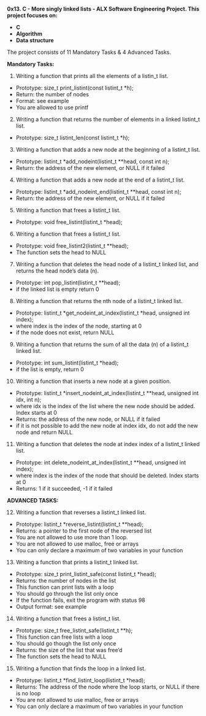 **0x13. C - More singly linked lists - ALX Software Engineering Project. This project focuses on:**
- **C**
- **Algorithm**
- **Data structure**

The project consists of 11 Mandatory Tasks & 4 Advanced Tasks.

**Mandatory Tasks:**
1. Writing a function that prints all the elements of a listin_t list.
- Prototype: size_t print_listint(const listint_t *h);
- Return: the number of nodes
- Format: see example
- You are allowed to use printf
2. Writing a function that returns the number of elements in a linked listint_t list.
- Prototype: size_t listint_len(const listint_t *h);
3. Writing a function that adds a new node at the beginning of a listint_t list.
- Prototype: listint_t *add_nodeint(listint_t **head, const int n);
- Return: the address of the new element, or NULL if it failed
4. Writing a function that adds a new node at the end of a listint_t list.
- Prototype: listint_t *add_nodeint_end(listint_t **head, const int n);
- Return: the address of the new element, or NULL if it failed
5. Writing a function that frees a listint_t list.
- Prototype: void free_listint(listint_t *head);
6. Writing a function that frees a listint_t list.
- Prototype: void free_listint2(listint_t **head);
- The function sets the head to NULL
7. Writing a function that deletes the head node of a listint_t linked list, and returns the head node’s data (n).
- Prototype: int pop_listint(listint_t **head);
- if the linked list is empty return 0
8. Writing a function that returns the nth node of a listint_t linked list.
- Prototype: listint_t *get_nodeint_at_index(listint_t *head, unsigned int index);
- where index is the index of the node, starting at 0
- if the node does not exist, return NULL
9. Writing a function that returns the sum of all the data (n) of a listint_t linked list.
- Prototype: int sum_listint(listint_t *head);
- if the list is empty, return 0
10. Writing a function that inserts a new node at a given position.
- Prototype: listint_t *insert_nodeint_at_index(listint_t **head, unsigned int idx, int n);
- where idx is the index of the list where the new node should be added. Index starts at 0
- Returns: the address of the new node, or NULL if it failed
- if it is not possible to add the new node at index idx, do not add the new node and return NULL
11. Writing  a function that deletes the node at index index of a listint_t linked list.
- Prototype: int delete_nodeint_at_index(listint_t **head, unsigned int index);
- where index is the index of the node that should be deleted. Index starts at 0
- Returns: 1 if it succeeded, -1 if it failed

**ADVANCED TASKS:**

12. Writing a function that reverses a listint_t linked list.
- Prototype: listint_t *reverse_listint(listint_t **head);
- Returns: a pointer to the first node of the reversed list
- You are not allowed to use more than 1 loop.
- You are not allowed to use malloc, free or arrays
- You can only declare a maximum of two variables in your function
13. Writing a function that prints a listint_t linked list.
- Prototype: size_t print_listint_safe(const listint_t *head);
- Returns: the number of nodes in the list
- This function can print lists with a loop
- You should go through the list only once
- If the function fails, exit the program with status 98
- Output format: see example
14. Writing a function that frees a listint_t list.
- Prototype: size_t free_listint_safe(listint_t **h);
- This function can free lists with a loop
- You should go though the list only once
- Returns: the size of the list that was free’d
- The function sets the head to NULL
15. Writing a function that finds the loop in a linked list.
- Prototype: listint_t *find_listint_loop(listint_t *head);
- Returns: The address of the node where the loop starts, or NULL if there is no loop
- You are not allowed to use malloc, free or arrays
- You can only declare a maximum of two variables in your function
